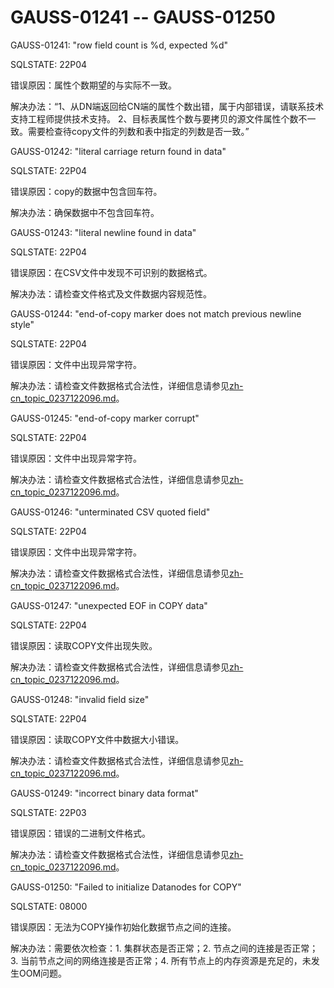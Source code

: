 # GAUSS-01241 -- GAUSS-01250<a name="ZH-CN_TOPIC_0302073045"></a>

GAUSS-01241: "row field count is %d, expected %d"

SQLSTATE: 22P04

错误原因：属性个数期望的与实际不一致。

解决办法：“1、从DN端返回给CN端的属性个数出错，属于内部错误，请联系技术支持工程师提供技术支持。 2、目标表属性个数与要拷贝的源文件属性个数不一致。需要检查待copy文件的列数和表中指定的列数是否一致。”

GAUSS-01242: "literal carriage return found in data"

SQLSTATE: 22P04

错误原因：copy的数据中包含回车符。

解决办法：确保数据中不包含回车符。

GAUSS-01243: "literal newline found in data"

SQLSTATE: 22P04

错误原因：在CSV文件中发现不可识别的数据格式。

解决办法：请检查文件格式及文件数据内容规范性。

GAUSS-01244: "end-of-copy marker does not match previous newline style"

SQLSTATE: 22P04

错误原因：文件中出现异常字符。

解决办法：请检查文件数据格式合法性，详细信息请参见[zh-cn\_topic\_0237122096.md](zh-cn_topic_0237122096.md)。

GAUSS-01245: "end-of-copy marker corrupt"

SQLSTATE: 22P04

错误原因：文件中出现异常字符。

解决办法：请检查文件数据格式合法性，详细信息请参见[zh-cn\_topic\_0237122096.md](zh-cn_topic_0237122096.md)。

GAUSS-01246: "unterminated CSV quoted field"

SQLSTATE: 22P04

错误原因：文件中出现异常字符。

解决办法：请检查文件数据格式合法性，详细信息请参见[zh-cn\_topic\_0237122096.md](zh-cn_topic_0237122096.md)。

GAUSS-01247: "unexpected EOF in COPY data"

SQLSTATE: 22P04

错误原因：读取COPY文件出现失败。

解决办法：请检查文件数据格式合法性，详细信息请参见[zh-cn\_topic\_0237122096.md](zh-cn_topic_0237122096.md)。

GAUSS-01248: "invalid field size"

SQLSTATE: 22P04

错误原因：读取COPY文件中数据大小错误。

解决办法：请检查文件数据格式合法性，详细信息请参见[zh-cn\_topic\_0237122096.md](zh-cn_topic_0237122096.md)。

GAUSS-01249: "incorrect binary data format"

SQLSTATE: 22P03

错误原因：错误的二进制文件格式。

解决办法：请检查文件数据格式合法性，详细信息请参见[zh-cn\_topic\_0237122096.md](zh-cn_topic_0237122096.md)。

GAUSS-01250: "Failed to initialize Datanodes for COPY"

SQLSTATE: 08000

错误原因：无法为COPY操作初始化数据节点之间的连接。

解决办法：需要依次检查：1. 集群状态是否正常；2. 节点之间的连接是否正常；3. 当前节点之间的网络连接是否正常；4. 所有节点上的内存资源是充足的，未发生OOM问题。

